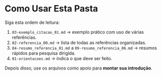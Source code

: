 # Como Usar Esta Pasta

Siga esta ordem de leitura:
1. `03-exemplo_citacao_01.md` → exemplo prático com uso de várias referências.
2. `02-referencia_00.md` → lista de todas as referências organizadas.
3. `04-resumo_referencia_01.md` a `09-resumo_referencia_06.md` → resumos rápidos para pesquisa dirigida.
3. `01-orientacoes.md`  → indica o que deve ser feito.

Depois disso, use os arquivos como apoio para **montar sua introdução**.
